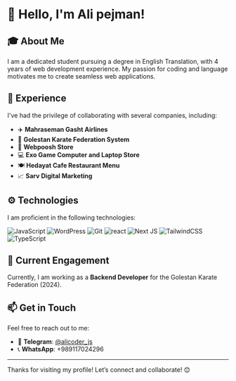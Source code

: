 # 👋 Hello, I'm Ali pejman!  

## 🎓 About Me  
I am a dedicated student pursuing a degree in English Translation, with 4 years of web development experience. My passion for coding and language motivates me to create seamless web applications.  

## 💼 Experience  
I've had the privilege of collaborating with several companies, including:  

- ✈️ **Mahraseman Gasht Airlines**  
- 🥋 **Golestan Karate Federation System**  
- 🛒 **Webpoosh Store**  
- 💻 **Exo Game Computer and Laptop Store**  
- 🍽️ **Hedayat Cafe Restaurant Menu**  
- 📈 **Sarv Digital Marketing**  

## ⚙️ Technologies  
I am proficient in the following technologies:  
<p>

<img alt="JavaScript" src="https://img.shields.io/badge/javascript-%23323330.svg?style=for-the-badge&logo=javascript&logoColor=%23F7DF1E" />
<img alt="WordPress" src="https://img.shields.io/badge/WordPress-%23117AC9.svg?style=for-the-badge&logo=WordPress&logoColor=white" />
<img alt="Git" src="https://img.shields.io/badge/git-%23F05033.svg?style=for-the-badge&logo=git&logoColor=white" />
<img alt="react" src="https://img.shields.io/badge/react-%2320232a.svg?style=for-the-badge&logo=react&logoColor=%2361DAFB" />
<img alt="Next JS" src="https://img.shields.io/badge/Next-black?style=for-the-badge&logo=next.js&logoColor=white" />
<img alt="TailwindCSS" src="https://img.shields.io/badge/tailwindcss-%2338B2AC.svg?style=for-the-badge&logo=tailwind-css&logoColor=white" />
<img alt="TypeScript" src="https://img.shields.io/badge/typescript-%23007ACC.svg?style=for-the-badge&logo=typescript&logoColor=white" />
  

</p> 

## 🚀 Current Engagement  
Currently, I am working as a **Backend Developer** for the Golestan Karate Federation (2024).  

## 📫 Get in Touch  
Feel free to reach out to me:  
- 📱 **Telegram**: [@alicoder_js](https://t.me/alicoder_js)  
- 📞 **WhatsApp**: +989117024296  

---  

Thanks for visiting my profile! Let’s connect and collaborate! 😊
